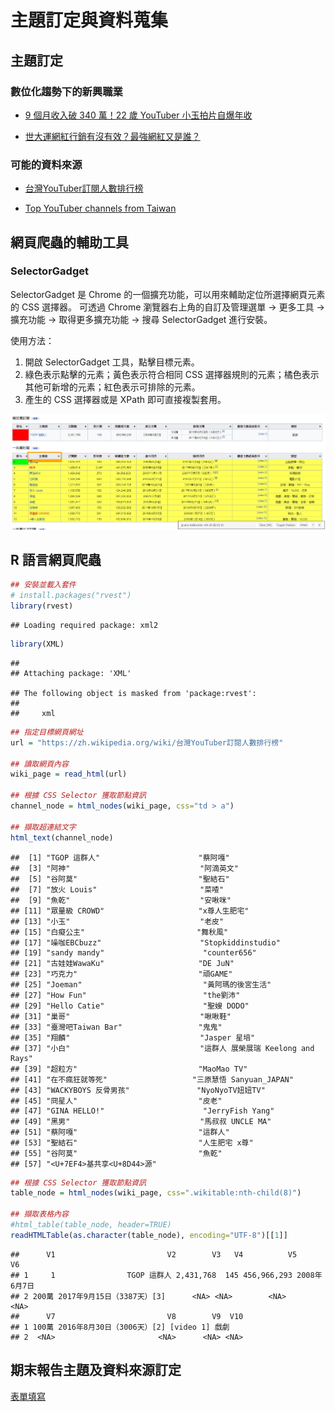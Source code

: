 主題訂定與資料蒐集
================

主題訂定
--------

### 數位化趨勢下的新興職業

-   [9 個月收入破 340 萬！22 歲 YouTuber 小玉拍片自爆年收](https://www.inside.com.tw/2017/11/27/youtuber-yu-revealed-his-income)

-   [世大運網紅行銷有沒有效？最強網紅又是誰？](https://www.bnext.com.tw/article/45655/2017-summer-universiadg-internet-celebrity-marketing)

### 可能的資料來源

-   [台灣YouTuber訂閱人數排行榜](https://zh.wikipedia.org/wiki/%E5%8F%B0%E7%81%A3YouTuber%E8%A8%82%E9%96%B1%E4%BA%BA%E6%95%B8%E6%8E%92%E8%A1%8C%E6%A6%9C)

-   [Top YouTuber channels from Taiwan](https://socialblade.com/youtube/top/country/tw/mostsubscribed)

網頁爬蟲的輔助工具
------------------

### SelectorGadget

SelectorGadget 是 Chrome 的一個擴充功能，可以用來輔助定位所選擇網頁元素的 CSS 選擇器。 可透過 Chrome 瀏覽器右上角的自訂及管理選單 -&gt; 更多工具 -&gt; 擴充功能 -&gt; 取得更多擴充功能 -&gt; 搜尋 SelectorGadget 進行安裝。

使用方法：

1.  開啟 SelectorGadget 工具，點擊目標元素。
2.  綠色表示點擊的元素；黃色表示符合相同 CSS 選擇器規則的元素；橘色表示其他可新增的元素；紅色表示可排除的元素。
3.  產生的 CSS 選擇器或是 XPath 即可直接複製套用。

![](20180305_files/SelectorGadget.PNG)

R 語言網頁爬蟲
--------------

``` r
## 安裝並載入套件
# install.packages("rvest")
library(rvest)
```

    ## Loading required package: xml2

``` r
library(XML)
```

    ## 
    ## Attaching package: 'XML'

    ## The following object is masked from 'package:rvest':
    ## 
    ##     xml

``` r
## 指定目標網頁網址
url = "https://zh.wikipedia.org/wiki/台灣YouTuber訂閱人數排行榜"

## 讀取網頁內容
wiki_page = read_html(url)

## 根據 CSS Selector 獲取節點資訊
channel_node = html_nodes(wiki_page, css="td > a")

## 擷取超連結文字
html_text(channel_node)
```

    ##  [1] "TGOP 這群人"                      "蔡阿嘎"                          
    ##  [3] "阿神"                             "阿滴英文"                        
    ##  [5] "谷阿莫"                           "聖結石"                          
    ##  [7] "放火 Louis"                       "菜喳"                            
    ##  [9] "魚乾"                             "安啾咪"                          
    ## [11] "眾量級 CROWD"                     "x尊人生肥宅"                     
    ## [13] "小玉"                             "老皮"                            
    ## [15] "白癡公主"                         "舞秋風"                          
    ## [17] "噪咖EBCbuzz"                      "Stopkiddinstudio"                
    ## [19] "sandy mandy"                      "counter656"                      
    ## [21] "古娃娃WawaKu"                     "DE JuN"                          
    ## [23] "巧克力"                           "頑GAME"                          
    ## [25] "Joeman"                           "黃阿瑪的後宮生活"                
    ## [27] "How Fun"                          "the劉沛"                         
    ## [29] "Hello Catie"                      "聖嫂 DODO"                       
    ## [31] "巢哥"                             "啾啾鞋"                          
    ## [33] "臺灣吧Taiwan Bar"                 "鬼鬼"                            
    ## [35] "翔麟"                             "Jasper 星培"                     
    ## [37] "小白"                             "這群人 展榮展瑞 Keelong and Rays"
    ## [39] "超粒方"                           "MaoMao TV"                       
    ## [41] "在不瘋狂就等死"                   "三原慧悟 Sanyuan_JAPAN"          
    ## [43] "WACKYBOYS 反骨男孩"               "NyoNyoTV妞妞TV"                  
    ## [45] "冏星人"                           "皮老"                            
    ## [47] "GINA HELLO!"                      "JerryFish Yang"                  
    ## [49] "黑男"                             "馬叔叔 UNCLE MA"                 
    ## [51] "蔡阿嘎"                           "這群人"                          
    ## [53] "聖結石"                           "人生肥宅 x尊"                    
    ## [55] "谷阿莫"                           "魚乾"                            
    ## [57] "<U+7EF4>基共享<U+8D44>源"

``` r
## 根據 CSS Selector 獲取節點資訊
table_node = html_nodes(wiki_page, css=".wikitable:nth-child(8)")

## 擷取表格內容
#html_table(table_node, header=TRUE)
readHTMLTable(as.character(table_node), encoding="UTF-8")[[1]]
```

    ##      V1                         V2        V3   V4          V5           V6
    ## 1     1                TGOP 這群人 2,431,768  145 456,966,293 2008年6月7日
    ## 2 200萬 2017年9月15日（3387天）[3]      <NA> <NA>        <NA>         <NA>
    ##      V7                         V8        V9  V10
    ## 1 100萬 2016年8月30日（3006天）[2] [video 1] 戲劇
    ## 2  <NA>                       <NA>      <NA> <NA>

期末報告主題及資料來源訂定
--------------------------

[表單填寫](https://docs.google.com/spreadsheets/d/1V448OuxTlP3pE7Byx8C6dQuOYpFiCm2O4KOyEozsyf8/edit?usp=sharing)
